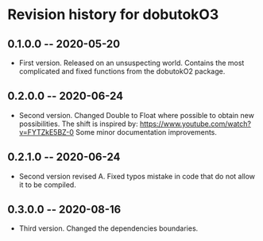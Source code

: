 # Revision history for dobutokO3

## 0.1.0.0 -- 2020-05-20

* First version. Released on an unsuspecting world. Contains the most complicated and fixed functions from the dobutokO2 package.

## 0.2.0.0 -- 2020-06-24

* Second version. Changed Double to Float where possible to obtain new possibilities. The shift is inspired by: https://www.youtube.com/watch?v=FYTZkE5BZ-0 
Some minor documentation improvements.

## 0.2.1.0 -- 2020-06-24

* Second version revised A. Fixed typos mistake in code that do not allow it to be compiled.

## 0.3.0.0 -- 2020-08-16

* Third version. Changed the dependencies boundaries.
